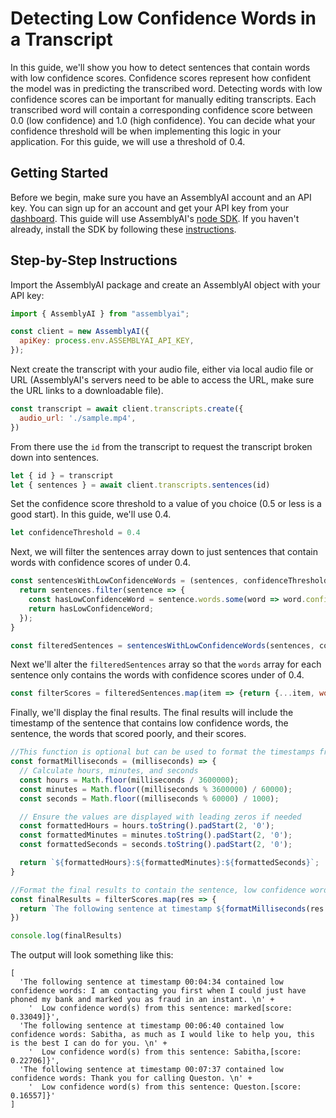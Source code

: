 # Detecting Low Confidence Words in a Transcript

In this guide, we'll show you how to detect sentences that contain words with low confidence scores. Confidence scores represent how confident the model was in predicting the transcribed word. Detecting words with low confidence scores can be important for manually editing transcripts. 
Each transcribed word will contain a corresponding confidence score between 0.0 (low confidence) and 1.0 (high confidence). 
You can decide what your confidence threshold will be when implementing this logic in your application. For this guide, we will use a threshold of 0.4.

## Getting Started

Before we begin, make sure you have an AssemblyAI account and an API key. You can sign up for an account and get your API key from your [dashboard](https://www.assemblyai.com/app/account). This guide will use AssemblyAI's [node SDK](https://github.com/AssemblyAI/assemblyai-node-sdk). If you haven't already, install the SDK by following these [instructions](https://github.com/AssemblyAI/assemblyai-node-sdk#installation).

## Step-by-Step Instructions

Import the AssemblyAI package and create an AssemblyAI object with your API key:

```javascript
import { AssemblyAI } from "assemblyai";

const client = new AssemblyAI({
  apiKey: process.env.ASSEMBLYAI_API_KEY,
});
```

Next create the transcript with your audio file, either via local audio file or URL (AssemblyAI's servers need to be able to access the URL, make sure the URL links to a downloadable file).

```javascript
const transcript = await client.transcripts.create({
  audio_url: './sample.mp4',
})
```

From there use the `id` from the transcript to request the transcript broken down into sentences.

```javascript
let { id } = transcript
let { sentences } = await client.transcripts.sentences(id)
```

Set the confidence score threshold to a value of you choice (0.5 or less is a good start). In this guide, we'll use 0.4.

```javascript
let confidenceThreshold = 0.4
```

Next, we will filter the sentences array down to just sentences that contain words with confidence scores of under 0.4.


```javascript
const sentencesWithLowConfidenceWords = (sentences, confidenceThreshold) => {
  return sentences.filter(sentence => {
    const hasLowConfidenceWord = sentence.words.some(word => word.confidence < confidenceThreshold);
    return hasLowConfidenceWord;
  });
}

const filteredSentences = sentencesWithLowConfidenceWords(sentences, confidenceThreshold);
```

Next we'll alter the `filteredSentences` array so that the `words` array for each sentence only contains the words with confidence scores under of 0.4.

```javascript
const filterScores = filteredSentences.map(item => {return {...item, words: item.words.filter(word => word.confidence < confidenceThreshold)}})
```

Finally, we'll display the final results. The final results will include the timestamp of the sentence that contains low confidence words, the sentence, the words that scored poorly, and their scores. 

```javascript
//This function is optional but can be used to format the timestamps from milleseconds to HH:MM:SS
const formatMilliseconds = (milliseconds) => {
  // Calculate hours, minutes, and seconds
  const hours = Math.floor(milliseconds / 3600000);
  const minutes = Math.floor((milliseconds % 3600000) / 60000);
  const seconds = Math.floor((milliseconds % 60000) / 1000);

  // Ensure the values are displayed with leading zeros if needed
  const formattedHours = hours.toString().padStart(2, '0');
  const formattedMinutes = minutes.toString().padStart(2, '0');
  const formattedSeconds = seconds.toString().padStart(2, '0');

  return `${formattedHours}:${formattedMinutes}:${formattedSeconds}`;
}

//Format the final results to contain the sentence, low confidence words, timestamps, and confidence scores.
const finalResults = filterScores.map(res => {
  return `The following sentence at timestamp ${formatMilliseconds(res.start)} contained low confidence words: ${res.text} \n  Low confidence word(s) from this sentence: ${res.words.map(res => {return `${res.text}[score: ${res.confidence}]`}).join(', ')}}`
})

console.log(finalResults) 
```
The output will look something like this:
 
```
[
  'The following sentence at timestamp 00:04:34 contained low confidence words: I am contacting you first when I could just have phoned my bank and marked you as fraud in an instant. \n' +
    '  Low confidence word(s) from this sentence: marked[score: 0.33049]}',
  'The following sentence at timestamp 00:06:40 contained low confidence words: Sabitha, as much as I would like to help you, this is the best I can do for you. \n' +
    '  Low confidence word(s) from this sentence: Sabitha,[score: 0.22706]}',
  'The following sentence at timestamp 00:07:37 contained low confidence words: Thank you for calling Queston. \n' +
    '  Low confidence word(s) from this sentence: Queston.[score: 0.16557]}'
]
```
